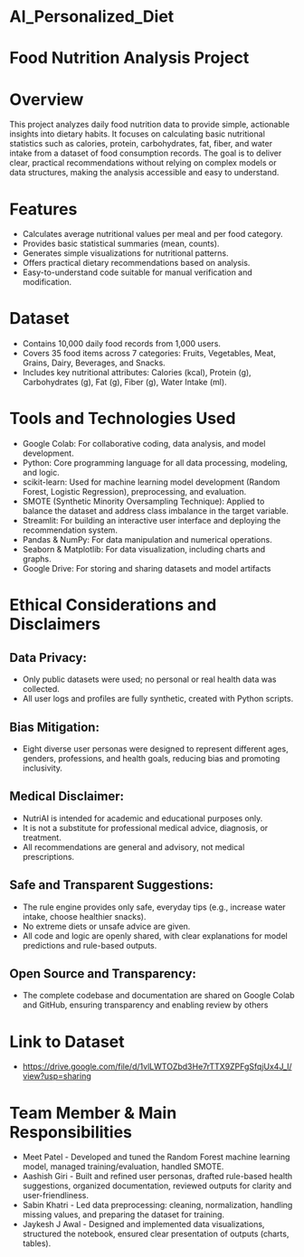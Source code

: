 # AI_Personalized_Diet
# Food Nutrition Analysis Project
# Overview
This project analyzes daily food nutrition data to provide simple, actionable insights into dietary habits. It focuses on calculating basic nutritional statistics such as calories, protein, carbohydrates, fat, fiber, and water intake from a dataset of food consumption records. The goal is to deliver clear, practical recommendations without relying on complex models or data structures, making the analysis accessible and easy to understand.
# Features
* Calculates average nutritional values per meal and per food category.
* Provides basic statistical summaries (mean, counts).
* Generates simple visualizations for nutritional patterns.
* Offers practical dietary recommendations based on analysis.
* Easy-to-understand code suitable for manual verification and modification.
# Dataset
* Contains 10,000 daily food records from 1,000 users.
* Covers 35 food items across 7 categories: Fruits, Vegetables, Meat, Grains, Dairy, Beverages, and Snacks.
* Includes key nutritional attributes: Calories (kcal), Protein (g), Carbohydrates (g), Fat (g), Fiber (g), Water Intake (ml).

# Tools and Technologies Used
* Google Colab: For collaborative coding, data analysis, and model development.
* Python: Core programming language for all data processing, modeling, and logic.
* scikit-learn: Used for machine learning model development (Random Forest, Logistic Regression), preprocessing, and evaluation.
* SMOTE (Synthetic Minority Oversampling Technique): Applied to balance the dataset and address class imbalance in the target variable.
* Streamlit: For building an interactive user interface and deploying the recommendation system.
* Pandas & NumPy: For data manipulation and numerical operations.
* Seaborn & Matplotlib: For data visualization, including charts and graphs.
* Google Drive: For storing and sharing datasets and model artifacts

# Ethical Considerations and Disclaimers
## Data Privacy:
* Only public datasets were used; no personal or real health data was collected.
* All user logs and profiles are fully synthetic, created with Python scripts.
## Bias Mitigation:
* Eight diverse user personas were designed to represent different ages, genders, professions, and health goals, reducing bias and promoting inclusivity.
## Medical Disclaimer:
* NutriAI is intended for academic and educational purposes only.
* It is not a substitute for professional medical advice, diagnosis, or treatment.
* All recommendations are general and advisory, not medical prescriptions.
## Safe and Transparent Suggestions:
* The rule engine provides only safe, everyday tips (e.g., increase water intake, choose healthier snacks).
* No extreme diets or unsafe advice are given.
* All code and logic are openly shared, with clear explanations for model predictions and rule-based outputs.
## Open Source and Transparency:
* The complete codebase and documentation are shared on Google Colab and GitHub, ensuring transparency and enabling review by others

# Link to Dataset
* https://drive.google.com/file/d/1vlLWTOZbd3He7rTTX9ZPFgSfqjUx4J_l/view?usp=sharing

# Team Member & Main Responsibilities
* Meet Patel - Developed and tuned the Random Forest machine learning model, managed training/evaluation, handled SMOTE.
* Aashish Giri - Built and refined user personas, drafted rule-based health suggestions, organized documentation, reviewed outputs for clarity and user-friendliness.
* Sabin Khatri - Led data preprocessing: cleaning, normalization, handling missing values, and preparing the dataset for training.
* Jaykesh J Awal - Designed and implemented data visualizations, structured the notebook, ensured clear presentation of outputs (charts, tables).
